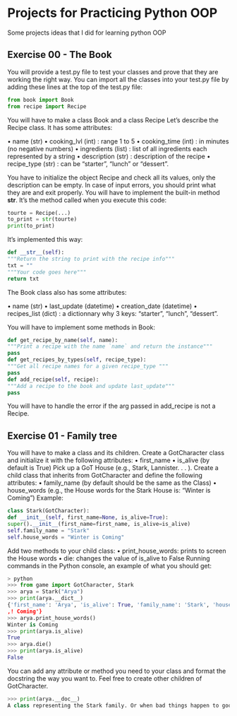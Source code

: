# Projects for Practicing Python OOP

Some projects ideas that I did for learning python OOP

## Exercise 00 - The Book

You will provide a test.py file to test your classes and prove that they are working the right way.
You can import all the classes into your test.py file by adding these lines at the top of the test.py file:

```python
from book import Book
from recipe import Recipe
```

You will have to make a class Book and a class Recipe
Let’s describe the Recipe class. It has some attributes:

• name (str)
• cooking_lvl (int) : range 1 to 5
• cooking_time (int) : in minutes (no negative numbers)
• ingredients (list) : list of all ingredients each represented by a string
• description (str) : description of the recipe
• recipe_type (str) : can be “starter”, “lunch” or “dessert”.

You have to initialize the object Recipe and check all its values, only the description can be empty.
In case of input errors, you should print what they are and exit properly.
You will have to implement the built-in method __str__.
It’s the method called when you execute this code:

```python
tourte = Recipe(...)
to_print = str(tourte)
print(to_print)
```

It’s implemented this way:

```python
def __str__(self):
"""Return the string to print with the recipe info"""
txt = ""
"""Your code goes here"""
return txt
```

The Book class also has some attributes:

• name (str)
• last_update (datetime)
• creation_date (datetime)
• recipes_list (dict) : a dictionnary why 3 keys: “starter”, “lunch”, “dessert”.

You will have to implement some methods in Book:

```python
def get_recipe_by_name(self, name):
"""Print a recipe with the name `name` and return the instance"""
pass
def get_recipes_by_types(self, recipe_type):
"""Get all recipe names for a given recipe_type """
pass
def add_recipe(self, recipe):
"""Add a recipe to the book and update last_update"""
pass
```

You will have to handle the error if the arg passed in add_recipe is not a Recipe.

## Exercise 01 - Family tree

You will have to make a class and its children.
Create a GotCharacter class and initialize it with the following attributes:
• first_name
• is_alive (by default is True)
Pick up a GoT House (e.g., Stark, Lannister. . . ). Create a child class that inherits from GotCharacter and
define the following attributes:
• family_name (by default should be the same as the Class)
• house_words (e.g., the House words for the Stark House is: “Winter is Coming”)
Example:

```python
class Stark(GotCharacter):
def __init__(self, first_name=None, is_alive=True):
super().__init__(first_name=first_name, is_alive=is_alive)
self.family_name = "Stark"
self.house_words = "Winter is Coming"
```

Add two methods to your child class:
• print_house_words: prints to screen the House words
• die: changes the value of is_alive to False
Running commands in the Python console, an example of what you should get:

```python
> python
>>> from game import GotCharacter, Stark
>>> arya = Stark("Arya")
>>> print(arya.__dict__)
{'first_name': 'Arya', 'is_alive': True, 'family_name': 'Stark', 'house_words': 'Winter is
,! Coming'}
>>> arya.print_house_words()
Winter is Coming
>>> print(arya.is_alive)
True
>>> arya.die()
>>> print(arya.is_alive)
False
```

You can add any attribute or method you need to your class and format the docstring the way you want to.
Feel free to create other children of GotCharacter.

```python
>>> print(arya.__doc__)
A class representing the Stark family. Or when bad things happen to good people.
```


